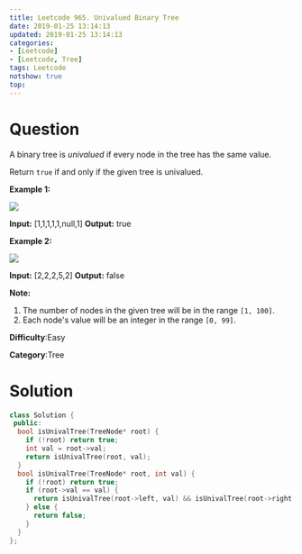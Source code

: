 ```yaml
---
title: Leetcode 965. Univalued Binary Tree
date: 2019-01-25 13:14:13
updated: 2019-01-25 13:14:13
categories: 
- [Leetcode]
- [Leetcode, Tree]
tags: Leetcode
notshow: true
top:
---
```


# Question

A binary tree is  _univalued_  if every node in the tree has the same value.

Return  `true` if and only if the given tree is univalued.

**Example 1:**

![](https://assets.leetcode.com/uploads/2018/12/28/unival_bst_1.png)

**Input:** [1,1,1,1,1,null,1]
**Output:** true

**Example 2:**

![](https://assets.leetcode.com/uploads/2018/12/28/unival_bst_2.png)

**Input:** [2,2,2,5,2]
**Output:** false

**Note:**

1.  The number of nodes in the given tree will be in the range  `[1, 100]`.
2.  Each node's value will be an integer in the range  `[0, 99]`.

**Difficulty**:Easy

**Category**:Tree

<!-- more -->

# Solution

```cpp
class Solution {
 public:
  bool isUnivalTree(TreeNode* root) {
    if (!root) return true;
    int val = root->val;
    return isUnivalTree(root, val);
  }
  bool isUnivalTree(TreeNode* root, int val) {
    if (!root) return true;
    if (root->val == val) {
      return isUnivalTree(root->left, val) && isUnivalTree(root->right, val);
    } else {
      return false;
    }
  }
};
```


